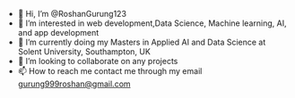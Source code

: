 - 👋 Hi, I’m @RoshanGurung123
- 👀 I’m interested in web development,Data Science, Machine learning, AI, and app development
- 🌱 I’m currently doing my Masters in Applied AI and Data Science at Solent University, Southampton, UK
- 💞️ I’m looking to collaborate on any projects
- 📫 How to reach me contact me through my email gurung999roshan@gmail.com

<!---
RoshanGurung123/RoshanGurung123 is a ✨ special ✨ repository because its `README.md` (this file) appears on your GitHub profile.
You can click the Preview link to take a look at your changes.
--->

